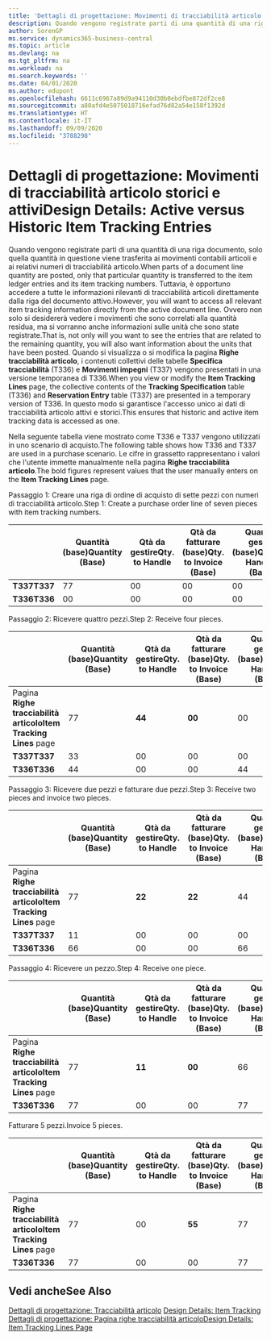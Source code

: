 ```yaml
---
title: 'Dettagli di progettazione: Movimenti di tracciabilità articolo storici e attivi | Microsoft Docs'
description: Quando vengono registrate parti di una quantità di una riga documento, solo quella quantità in questione viene trasferita ai movimenti contabili articoli e ai relativi numeri di tracciabilità articolo. Tuttavia, è opportuno accedere a tutte le informazioni rilevanti di tracciabilità articoli direttamente dalla riga del documento attivo. Ovvero non solo si desidererà vedere i movimenti che sono correlati alla quantità residua, ma si vorranno anche informazioni sulle unità che sono state registrate. Quando si visualizza o si modifica la pagina **Righe tracciabilità articolo**, i contenuti collettivi delle tabelle **Specifica tracciabilità** (T336) e **Movimenti impegni** (T337) vengono presentati in una versione temporanea di T336. In questo modo si garantisce l'accesso unico ai dati di tracciabilità articolo attivi e storici.
author: SorenGP
ms.service: dynamics365-business-central
ms.topic: article
ms.devlang: na
ms.tgt_pltfrm: na
ms.workload: na
ms.search.keywords: ''
ms.date: 04/01/2020
ms.author: edupont
ms.openlocfilehash: 6611c6967a89d9a94110d30b0ebdfbe872df2ce8
ms.sourcegitcommit: a80afd4e5075018716efad76d82a54e158f1392d
ms.translationtype: HT
ms.contentlocale: it-IT
ms.lasthandoff: 09/09/2020
ms.locfileid: "3788298"
---
```

# <a name="design-details-active-versus-historic-item-tracking-entries"></a><span data-ttu-id="406a0-107">Dettagli di progettazione: Movimenti di tracciabilità articolo storici e attivi</span><span class="sxs-lookup"><span data-stu-id="406a0-107">Design Details: Active versus Historic Item Tracking Entries</span></span>
<span data-ttu-id="406a0-108">Quando vengono registrate parti di una quantità di una riga documento, solo quella quantità in questione viene trasferita ai movimenti contabili articoli e ai relativi numeri di tracciabilità articolo.</span><span class="sxs-lookup"><span data-stu-id="406a0-108">When parts of a document line quantity are posted, only that particular quantity is transferred to the item ledger entries and its item tracking numbers.</span></span> <span data-ttu-id="406a0-109">Tuttavia, è opportuno accedere a tutte le informazioni rilevanti di tracciabilità articoli direttamente dalla riga del documento attivo.</span><span class="sxs-lookup"><span data-stu-id="406a0-109">However, you will want to access all relevant item tracking information directly from the active document line.</span></span> <span data-ttu-id="406a0-110">Ovvero non solo si desidererà vedere i movimenti che sono correlati alla quantità residua, ma si vorranno anche informazioni sulle unità che sono state registrate.</span><span class="sxs-lookup"><span data-stu-id="406a0-110">That is, not only will you want to see the entries that are related to the remaining quantity, you will also want information about the units that have been posted.</span></span> <span data-ttu-id="406a0-111">Quando si visualizza o si modifica la pagina **Righe tracciabilità articolo**, i contenuti collettivi delle tabelle **Specifica tracciabilità** (T336) e **Movimenti impegni** (T337) vengono presentati in una versione temporanea di T336.</span><span class="sxs-lookup"><span data-stu-id="406a0-111">When you view or modify the **Item Tracking Lines** page, the collective contents of the **Tracking Specification** table (T336) and **Reservation Entry** table (T337) are presented in a temporary version of T336.</span></span> <span data-ttu-id="406a0-112">In questo modo si garantisce l'accesso unico ai dati di tracciabilità articolo attivi e storici.</span><span class="sxs-lookup"><span data-stu-id="406a0-112">This ensures that historic and active item tracking data is accessed as one.</span></span>  

 <span data-ttu-id="406a0-113">Nella seguente tabella viene mostrato come T336 e T337 vengono utilizzati in uno scenario di acquisto.</span><span class="sxs-lookup"><span data-stu-id="406a0-113">The following table shows how T336 and T337 are used in a purchase scenario.</span></span> <span data-ttu-id="406a0-114">Le cifre in grassetto rappresentano i valori che l'utente immette manualmente nella pagina **Righe tracciabilità articolo**.</span><span class="sxs-lookup"><span data-stu-id="406a0-114">The bold figures represent values that the user manually enters on the **Item Tracking Lines** page.</span></span>  

 <span data-ttu-id="406a0-115">Passaggio 1: Creare una riga di ordine di acquisto di sette pezzi con numeri di tracciabilità articolo.</span><span class="sxs-lookup"><span data-stu-id="406a0-115">Step 1: Create a purchase order line of seven pieces with item tracking numbers.</span></span>  

||<span data-ttu-id="406a0-116">**Quantità (base)**</span><span class="sxs-lookup"><span data-stu-id="406a0-116">**Quantity (Base)**</span></span>|<span data-ttu-id="406a0-117">**Qtà da gestire**</span><span class="sxs-lookup"><span data-stu-id="406a0-117">**Qty. to Handle**</span></span>|<span data-ttu-id="406a0-118">**Qtà da fatturare (base)**</span><span class="sxs-lookup"><span data-stu-id="406a0-118">**Qty. to Invoice (Base)**</span></span>|<span data-ttu-id="406a0-119">**Quantità gestita (base)**</span><span class="sxs-lookup"><span data-stu-id="406a0-119">**Quantity Handled (Base)**</span></span>|<span data-ttu-id="406a0-120">**Quantità fatturata (base)**</span><span class="sxs-lookup"><span data-stu-id="406a0-120">**Quantity Invoiced (Base)**</span></span>|  
|-|----------------------------------------------|--------------------------------------------|------------------------------------------------------|-------------------------------------------------------|--------------------------------------------------------|  
|<span data-ttu-id="406a0-121">**T337**</span><span class="sxs-lookup"><span data-stu-id="406a0-121">**T337**</span></span>|<span data-ttu-id="406a0-122">7</span><span class="sxs-lookup"><span data-stu-id="406a0-122">7</span></span>|<span data-ttu-id="406a0-123">0</span><span class="sxs-lookup"><span data-stu-id="406a0-123">0</span></span>|<span data-ttu-id="406a0-124">0</span><span class="sxs-lookup"><span data-stu-id="406a0-124">0</span></span>|<span data-ttu-id="406a0-125">0</span><span class="sxs-lookup"><span data-stu-id="406a0-125">0</span></span>|<span data-ttu-id="406a0-126">0</span><span class="sxs-lookup"><span data-stu-id="406a0-126">0</span></span>|  
|<span data-ttu-id="406a0-127">**T336**</span><span class="sxs-lookup"><span data-stu-id="406a0-127">**T336**</span></span>|<span data-ttu-id="406a0-128">0</span><span class="sxs-lookup"><span data-stu-id="406a0-128">0</span></span>|<span data-ttu-id="406a0-129">0</span><span class="sxs-lookup"><span data-stu-id="406a0-129">0</span></span>|<span data-ttu-id="406a0-130">0</span><span class="sxs-lookup"><span data-stu-id="406a0-130">0</span></span>|<span data-ttu-id="406a0-131">0</span><span class="sxs-lookup"><span data-stu-id="406a0-131">0</span></span>|<span data-ttu-id="406a0-132">0</span><span class="sxs-lookup"><span data-stu-id="406a0-132">0</span></span>|  

 <span data-ttu-id="406a0-133">Passaggio 2: Ricevere quattro pezzi.</span><span class="sxs-lookup"><span data-stu-id="406a0-133">Step 2: Receive four pieces.</span></span>  

||<span data-ttu-id="406a0-134">**Quantità (base)**</span><span class="sxs-lookup"><span data-stu-id="406a0-134">**Quantity (Base)**</span></span>|<span data-ttu-id="406a0-135">**Qtà da gestire**</span><span class="sxs-lookup"><span data-stu-id="406a0-135">**Qty. to Handle**</span></span>|<span data-ttu-id="406a0-136">**Qtà da fatturare (base)**</span><span class="sxs-lookup"><span data-stu-id="406a0-136">**Qty. to Invoice (Base)**</span></span>|<span data-ttu-id="406a0-137">**Quantità gestita (base)**</span><span class="sxs-lookup"><span data-stu-id="406a0-137">**Quantity Handled (Base)**</span></span>|<span data-ttu-id="406a0-138">**Quantità fatturata (base)**</span><span class="sxs-lookup"><span data-stu-id="406a0-138">**Quantity Invoiced (Base)**</span></span>|  
|-|----------------------------------------------|--------------------------------------------|------------------------------------------------------|-------------------------------------------------------|--------------------------------------------------------|  
|<span data-ttu-id="406a0-139">Pagina **Righe tracciabilità articolo**</span><span class="sxs-lookup"><span data-stu-id="406a0-139">**Item Tracking Lines** page</span></span>|<span data-ttu-id="406a0-140">7</span><span class="sxs-lookup"><span data-stu-id="406a0-140">7</span></span>|<span data-ttu-id="406a0-141">**4**</span><span class="sxs-lookup"><span data-stu-id="406a0-141">**4**</span></span>|<span data-ttu-id="406a0-142">**0**</span><span class="sxs-lookup"><span data-stu-id="406a0-142">**0**</span></span>|<span data-ttu-id="406a0-143">0</span><span class="sxs-lookup"><span data-stu-id="406a0-143">0</span></span>|<span data-ttu-id="406a0-144">0</span><span class="sxs-lookup"><span data-stu-id="406a0-144">0</span></span>|  
|<span data-ttu-id="406a0-145">**T337**</span><span class="sxs-lookup"><span data-stu-id="406a0-145">**T337**</span></span>|<span data-ttu-id="406a0-146">3</span><span class="sxs-lookup"><span data-stu-id="406a0-146">3</span></span>|<span data-ttu-id="406a0-147">0</span><span class="sxs-lookup"><span data-stu-id="406a0-147">0</span></span>|<span data-ttu-id="406a0-148">0</span><span class="sxs-lookup"><span data-stu-id="406a0-148">0</span></span>|<span data-ttu-id="406a0-149">0</span><span class="sxs-lookup"><span data-stu-id="406a0-149">0</span></span>|<span data-ttu-id="406a0-150">0</span><span class="sxs-lookup"><span data-stu-id="406a0-150">0</span></span>|  
|<span data-ttu-id="406a0-151">**T336**</span><span class="sxs-lookup"><span data-stu-id="406a0-151">**T336**</span></span>|<span data-ttu-id="406a0-152">4</span><span class="sxs-lookup"><span data-stu-id="406a0-152">4</span></span>|<span data-ttu-id="406a0-153">0</span><span class="sxs-lookup"><span data-stu-id="406a0-153">0</span></span>|<span data-ttu-id="406a0-154">0</span><span class="sxs-lookup"><span data-stu-id="406a0-154">0</span></span>|<span data-ttu-id="406a0-155">4</span><span class="sxs-lookup"><span data-stu-id="406a0-155">4</span></span>|<span data-ttu-id="406a0-156">0</span><span class="sxs-lookup"><span data-stu-id="406a0-156">0</span></span>|  

 <span data-ttu-id="406a0-157">Passaggio 3: Ricevere due pezzi e fatturare due pezzi.</span><span class="sxs-lookup"><span data-stu-id="406a0-157">Step 3: Receive two pieces and invoice two pieces.</span></span>  

||<span data-ttu-id="406a0-158">**Quantità (base)**</span><span class="sxs-lookup"><span data-stu-id="406a0-158">**Quantity (Base)**</span></span>|<span data-ttu-id="406a0-159">**Qtà da gestire**</span><span class="sxs-lookup"><span data-stu-id="406a0-159">**Qty. to Handle**</span></span>|<span data-ttu-id="406a0-160">**Qtà da fatturare (base)**</span><span class="sxs-lookup"><span data-stu-id="406a0-160">**Qty. to Invoice (Base)**</span></span>|<span data-ttu-id="406a0-161">**Quantità gestita (base)**</span><span class="sxs-lookup"><span data-stu-id="406a0-161">**Quantity Handled (Base)**</span></span>|<span data-ttu-id="406a0-162">**Quantità fatturata (base)**</span><span class="sxs-lookup"><span data-stu-id="406a0-162">**Quantity Invoiced (Base)**</span></span>|  
|-|----------------------------------------------|--------------------------------------------|------------------------------------------------------|-------------------------------------------------------|--------------------------------------------------------|  
|<span data-ttu-id="406a0-163">Pagina **Righe tracciabilità articolo**</span><span class="sxs-lookup"><span data-stu-id="406a0-163">**Item Tracking Lines** page</span></span>|<span data-ttu-id="406a0-164">7</span><span class="sxs-lookup"><span data-stu-id="406a0-164">7</span></span>|<span data-ttu-id="406a0-165">**2**</span><span class="sxs-lookup"><span data-stu-id="406a0-165">**2**</span></span>|<span data-ttu-id="406a0-166">**2**</span><span class="sxs-lookup"><span data-stu-id="406a0-166">**2**</span></span>|<span data-ttu-id="406a0-167">4</span><span class="sxs-lookup"><span data-stu-id="406a0-167">4</span></span>|<span data-ttu-id="406a0-168">0</span><span class="sxs-lookup"><span data-stu-id="406a0-168">0</span></span>|  
|<span data-ttu-id="406a0-169">**T337**</span><span class="sxs-lookup"><span data-stu-id="406a0-169">**T337**</span></span>|<span data-ttu-id="406a0-170">1</span><span class="sxs-lookup"><span data-stu-id="406a0-170">1</span></span>|<span data-ttu-id="406a0-171">0</span><span class="sxs-lookup"><span data-stu-id="406a0-171">0</span></span>|<span data-ttu-id="406a0-172">0</span><span class="sxs-lookup"><span data-stu-id="406a0-172">0</span></span>|<span data-ttu-id="406a0-173">0</span><span class="sxs-lookup"><span data-stu-id="406a0-173">0</span></span>|<span data-ttu-id="406a0-174">0</span><span class="sxs-lookup"><span data-stu-id="406a0-174">0</span></span>|  
|<span data-ttu-id="406a0-175">**T336**</span><span class="sxs-lookup"><span data-stu-id="406a0-175">**T336**</span></span>|<span data-ttu-id="406a0-176">6</span><span class="sxs-lookup"><span data-stu-id="406a0-176">6</span></span>|<span data-ttu-id="406a0-177">0</span><span class="sxs-lookup"><span data-stu-id="406a0-177">0</span></span>|<span data-ttu-id="406a0-178">0</span><span class="sxs-lookup"><span data-stu-id="406a0-178">0</span></span>|<span data-ttu-id="406a0-179">6</span><span class="sxs-lookup"><span data-stu-id="406a0-179">6</span></span>|<span data-ttu-id="406a0-180">2</span><span class="sxs-lookup"><span data-stu-id="406a0-180">2</span></span>|  

 <span data-ttu-id="406a0-181">Passaggio 4: Ricevere un pezzo.</span><span class="sxs-lookup"><span data-stu-id="406a0-181">Step 4: Receive one piece.</span></span>  

||<span data-ttu-id="406a0-182">**Quantità (base)**</span><span class="sxs-lookup"><span data-stu-id="406a0-182">**Quantity (Base)**</span></span>|<span data-ttu-id="406a0-183">**Qtà da gestire**</span><span class="sxs-lookup"><span data-stu-id="406a0-183">**Qty. to Handle**</span></span>|<span data-ttu-id="406a0-184">**Qtà da fatturare (base)**</span><span class="sxs-lookup"><span data-stu-id="406a0-184">**Qty. to Invoice (Base)**</span></span>|<span data-ttu-id="406a0-185">**Quantità gestita (base)**</span><span class="sxs-lookup"><span data-stu-id="406a0-185">**Quantity Handled (Base)**</span></span>|<span data-ttu-id="406a0-186">**Quantità fatturata (base)**</span><span class="sxs-lookup"><span data-stu-id="406a0-186">**Quantity Invoiced (Base)**</span></span>|  
|-|----------------------------------------------|--------------------------------------------|------------------------------------------------------|-------------------------------------------------------|--------------------------------------------------------|  
|<span data-ttu-id="406a0-187">Pagina **Righe tracciabilità articolo**</span><span class="sxs-lookup"><span data-stu-id="406a0-187">**Item Tracking Lines** page</span></span>|<span data-ttu-id="406a0-188">7</span><span class="sxs-lookup"><span data-stu-id="406a0-188">7</span></span>|<span data-ttu-id="406a0-189">**1**</span><span class="sxs-lookup"><span data-stu-id="406a0-189">**1**</span></span>|<span data-ttu-id="406a0-190">**0**</span><span class="sxs-lookup"><span data-stu-id="406a0-190">**0**</span></span>|<span data-ttu-id="406a0-191">6</span><span class="sxs-lookup"><span data-stu-id="406a0-191">6</span></span>|<span data-ttu-id="406a0-192">2</span><span class="sxs-lookup"><span data-stu-id="406a0-192">2</span></span>|  
|<span data-ttu-id="406a0-193">**T336**</span><span class="sxs-lookup"><span data-stu-id="406a0-193">**T336**</span></span>|<span data-ttu-id="406a0-194">7</span><span class="sxs-lookup"><span data-stu-id="406a0-194">7</span></span>|<span data-ttu-id="406a0-195">0</span><span class="sxs-lookup"><span data-stu-id="406a0-195">0</span></span>|<span data-ttu-id="406a0-196">0</span><span class="sxs-lookup"><span data-stu-id="406a0-196">0</span></span>|<span data-ttu-id="406a0-197">7</span><span class="sxs-lookup"><span data-stu-id="406a0-197">7</span></span>|<span data-ttu-id="406a0-198">2</span><span class="sxs-lookup"><span data-stu-id="406a0-198">2</span></span>|  

 <span data-ttu-id="406a0-199">Fatturare 5 pezzi.</span><span class="sxs-lookup"><span data-stu-id="406a0-199">Invoice 5 pieces.</span></span>  

||<span data-ttu-id="406a0-200">**Quantità (base)**</span><span class="sxs-lookup"><span data-stu-id="406a0-200">**Quantity (Base)**</span></span>|<span data-ttu-id="406a0-201">**Qtà da gestire**</span><span class="sxs-lookup"><span data-stu-id="406a0-201">**Qty. to Handle**</span></span>|<span data-ttu-id="406a0-202">**Qtà da fatturare (base)**</span><span class="sxs-lookup"><span data-stu-id="406a0-202">**Qty. to Invoice (Base)**</span></span>|<span data-ttu-id="406a0-203">**Quantità gestita (base)**</span><span class="sxs-lookup"><span data-stu-id="406a0-203">**Quantity Handled (Base)**</span></span>|<span data-ttu-id="406a0-204">**Quantità fatturata (base)**</span><span class="sxs-lookup"><span data-stu-id="406a0-204">**Quantity Invoiced (Base)**</span></span>|  
|-|----------------------------------------------|--------------------------------------------|------------------------------------------------------|-------------------------------------------------------|--------------------------------------------------------|  
|<span data-ttu-id="406a0-205">Pagina **Righe tracciabilità articolo**</span><span class="sxs-lookup"><span data-stu-id="406a0-205">**Item Tracking Lines** page</span></span>|<span data-ttu-id="406a0-206">7</span><span class="sxs-lookup"><span data-stu-id="406a0-206">7</span></span>|<span data-ttu-id="406a0-207">0</span><span class="sxs-lookup"><span data-stu-id="406a0-207">0</span></span>|<span data-ttu-id="406a0-208">**5**</span><span class="sxs-lookup"><span data-stu-id="406a0-208">**5**</span></span>|<span data-ttu-id="406a0-209">7</span><span class="sxs-lookup"><span data-stu-id="406a0-209">7</span></span>|<span data-ttu-id="406a0-210">2</span><span class="sxs-lookup"><span data-stu-id="406a0-210">2</span></span>|  
|<span data-ttu-id="406a0-211">**T336**</span><span class="sxs-lookup"><span data-stu-id="406a0-211">**T336**</span></span>|<span data-ttu-id="406a0-212">7</span><span class="sxs-lookup"><span data-stu-id="406a0-212">7</span></span>|<span data-ttu-id="406a0-213">0</span><span class="sxs-lookup"><span data-stu-id="406a0-213">0</span></span>|<span data-ttu-id="406a0-214">0</span><span class="sxs-lookup"><span data-stu-id="406a0-214">0</span></span>|<span data-ttu-id="406a0-215">7</span><span class="sxs-lookup"><span data-stu-id="406a0-215">7</span></span>|<span data-ttu-id="406a0-216">7</span><span class="sxs-lookup"><span data-stu-id="406a0-216">7</span></span>|  

## <a name="see-also"></a><span data-ttu-id="406a0-217">Vedi anche</span><span class="sxs-lookup"><span data-stu-id="406a0-217">See Also</span></span>  
 <span data-ttu-id="406a0-218">[Dettagli di progettazione: Tracciabilità articolo](design-details-item-tracking.md) </span><span class="sxs-lookup"><span data-stu-id="406a0-218">[Design Details: Item Tracking](design-details-item-tracking.md) </span></span>  
 [<span data-ttu-id="406a0-219">Dettagli di progettazione: Pagina righe tracciabilità articolo</span><span class="sxs-lookup"><span data-stu-id="406a0-219">Design Details: Item Tracking Lines Page</span></span>](design-details-item-tracking-lines-window.md)
